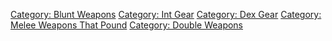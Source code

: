 [Category: Blunt Weapons](Category:_Blunt_Weapons "wikilink") [Category:
Int Gear](Category:_Int_Gear "wikilink") [Category: Dex
Gear](Category:_Dex_Gear "wikilink") [Category: Melee Weapons That
Pound](Category:_Melee_Weapons_That_Pound "wikilink") [Category: Double
Weapons](Category:_Double_Weapons "wikilink")
